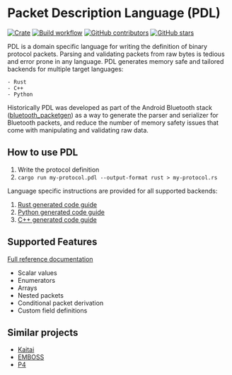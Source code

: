 # Packet Description Language (PDL)

[![Crate](https://img.shields.io/crates/v/pdl-compiler?style=flat-square)](https://crates.io/crates/pdl-compiler)
[![Build workflow](https://img.shields.io/github/actions/workflow/status/google/pdl/build.yml?style=flat-square)](https://github.com/google/pdl/actions/workflows/build.yml?query=branch%3Amain)
[![GitHub contributors](https://img.shields.io/github/contributors/google/pdl?style=flat-square)](https://github.com/google/pdl/graphs/contributors)
[![GitHub stars](https://img.shields.io/github/stars/google/pdl?style=flat-square)](https://github.com/google/pdl/stargazers)

PDL is a domain specific language for writing the definition of binary protocol
packets. Parsing and validating packets from raw bytes is tedious and error
prone in any language. PDL generates memory safe and tailored backends for
multiple target languages:

    - Rust
    - C++
    - Python

Historically PDL was developed as part of the Android Bluetooth stack
([bluetooth_packetgen](https://cs.android.com/android/platform/superproject/+/master:packages/modules/Bluetooth/system/gd/packet/))
as a way to generate the parser and serializer for Bluetooth packets, and
reduce the number of memory safety issues that come with manipulating
and validating raw data.

## How to use PDL

1. Write the protocol definition
1. `cargo run my-protocol.pdl --output-format rust > my-protocol.rs`

Language specific instructions are provided for all supported backends:

1. [Rust generated code guide](doc/rust-generated-code-guide.rst)
1. [Python generated code guide](doc/python-generated-code-guide.rst)
1. [C++ generated code guide](doc/cxx-generated-code-guide.rst)

## Supported Features

[Full reference documentation](doc/reference.md)

- Scalar values
- Enumerators
- Arrays
- Nested packets
- Conditional packet derivation
- Custom field definitions

## Similar projects

- [Kaitai](https://kaitai.io)
- [EMBOSS](https://github.com/kimrutherford/EMBOSS)
- [P4](https://p4.org/p4-spec/docs/P4-16-v1.0.0-spec.html)
